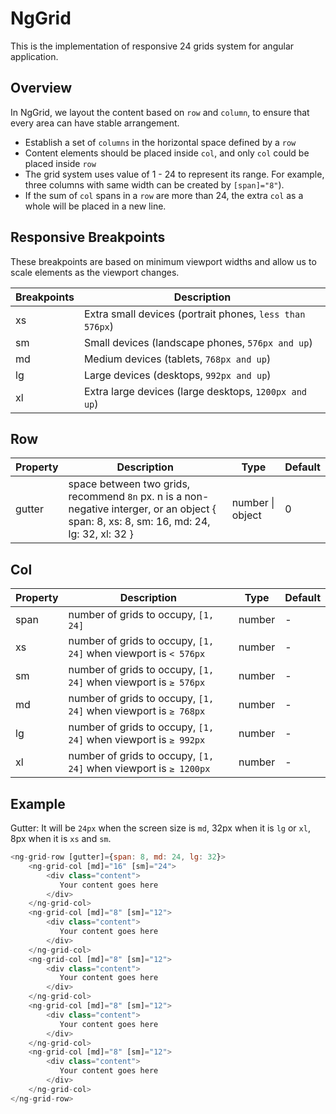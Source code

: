 # NgGrid

This is the implementation of responsive 24 grids system for angular application.

## Overview

In NgGrid, we layout the content based on `row` and `column`, to ensure that every area can have stable arrangement.

- Establish a set of `columns` in the horizontal space defined by a `row`
- Content elements should be placed inside `col`, and only `col` could be placed inside `row`
- The grid system uses value of 1 - 24 to represent its range. For example, three columns with same width can be created by `[span]="8"`).
- If the sum of `col` spans in a `row` are more than 24, the extra `col` as a whole will be placed in a new line.

## Responsive Breakpoints

These breakpoints are based on minimum viewport widths and allow us to scale elements as the viewport changes.

| Breakpoints | Description                                              |
| ----------- | -------------------------------------------------------- |
| xs          | Extra small devices (portrait phones, `less than 576px`) |
| sm          | Small devices (landscape phones, `576px and up`)         |
| md          | Medium devices (tablets, `768px and up`)                 |
| lg          | Large devices (desktops, `992px and up`)                 |
| xl          | Extra large devices (large desktops, `1200px and up`)    |

## Row

| Property | Description                                                                                                                               | Type             | Default |
| -------- | ----------------------------------------------------------------------------------------------------------------------------------------- | ---------------- | ------- |
| gutter   | space between two grids, recommend `8n` px. n is a non-negative interger, or an object { span: 8, xs: 8, sm: 16, md: 24, lg: 32, xl: 32 } | number \| object | 0       |

## Col

| Property | Description                                                      | Type   | Default |
| -------- | ---------------------------------------------------------------- | ------ | ------- |
| span     | number of grids to occupy, `[1, 24]`                             | number | -       |
| xs       | number of grids to occupy, `[1, 24]` when viewport is `< 576px`  | number | -       |
| sm       | number of grids to occupy, `[1, 24]` when viewport is `≥ 576px`  | number | -       |
| md       | number of grids to occupy, `[1, 24]` when viewport is `≥ 768px`  | number | -       |
| lg       | number of grids to occupy, `[1, 24]` when viewport is `≥ 992px`  | number | -       |
| xl       | number of grids to occupy, `[1, 24]` when viewport is `≥ 1200px` | number | -       |

## Example

Gutter:
It will be `24px` when the screen size is `md`, 32px when it is `lg` or `xl`, 8px when it is `xs` and `sm`.

```javascript
<ng-grid-row [gutter]={span: 8, md: 24, lg: 32}>
    <ng-grid-col [md]="16" [sm]="24">
        <div class="content">
           Your content goes here
        </div>
    </ng-grid-col>
    <ng-grid-col [md]="8" [sm]="12">
        <div class="content">
           Your content goes here
        </div>
    </ng-grid-col>
    <ng-grid-col [md]="8" [sm]="12">
        <div class="content">
           Your content goes here
        </div>
    </ng-grid-col>
    <ng-grid-col [md]="8" [sm]="12">
        <div class="content">
           Your content goes here
        </div>
    </ng-grid-col>
    <ng-grid-col [md]="8" [sm]="12">
        <div class="content">
           Your content goes here
        </div>
    </ng-grid-col>
</ng-grid-row>
```
